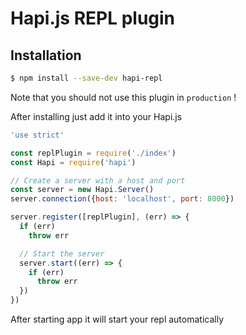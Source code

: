 # Hapi.js REPL plugin

## Installation

```bash
$ npm install --save-dev hapi-repl
```

Note that you should not use this plugin in `production` !

After installing just add it into your Hapi.js

```javascript
'use strict'

const replPlugin = require('./index')
const Hapi = require('hapi')

// Create a server with a host and port
const server = new Hapi.Server()
server.connection({host: 'localhost', port: 8000})

server.register([replPlugin], (err) => {
  if (err)
    throw err

  // Start the server
  server.start((err) => {
    if (err)
      throw err
  })
})

```

After starting app it will start your repl automatically
